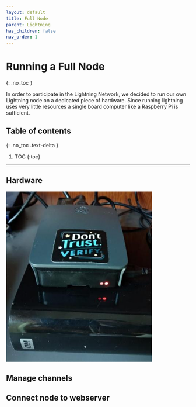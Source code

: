 ```yaml
---
layout: default
title: Full Node
parent: Lightning
has_children: false
nav_order: 1
---
```

# Running a Full Node
{: .no_toc }

In order to participate in the Lightning Network, we decided to run our own Lightning node on a dedicated piece of hardware. Since running lightning uses very little resources a single board computer like a Raspberry Pi is sufficient.

## Table of contents
{: .no_toc .text-delta }

1. TOC
{:toc}

---

## Hardware


![Raspberry Pi](resources/raspibolt.jpeg)

## Manage channels

## Connect node to webserver
